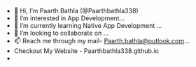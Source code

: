 - 👋 Hi, I’m Paarth Bathla (@Paarthbathla338)
- 👀 I’m interested in App Development...
- 🌱 I’m currently learning Native App Development ...
- 💞️ I’m looking to collaborate on ...
- 📫 Reach me through my mail- Paarth.bathla@outlook.com...
- Checkout My Website - Paarthbathla338.github.io
- 

<!---
Paarthbathla338/Paarthbathla338 is a ✨ special ✨ repository because its `README.md` (this file) appears on your GitHub profile.
You can click the Preview link to take a look at your changes.
--->
